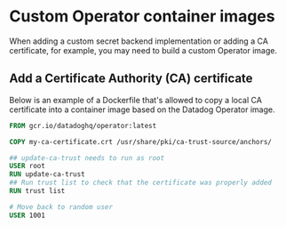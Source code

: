 # Custom Operator container images

When adding a custom secret backend implementation or adding a CA certificate, for example, you may need to build a custom Operator image.

## Add a Certificate Authority (CA) certificate

Below is an example of a Dockerfile that's allowed to copy a local CA certificate into a container image based on the Datadog Operator image.

```dockerfile
FROM gcr.io/datadoghq/operator:latest

COPY my-ca-certificate.crt /usr/share/pki/ca-trust-source/anchors/

## update-ca-trust needs to run as root
USER root
RUN update-ca-trust
## Run trust list to check that the certificate was properly added
RUN trust list

# Move back to random user
USER 1001
```